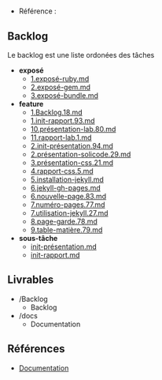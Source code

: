 #  

- Référence :   

 

## Backlog 

Le backlog est une liste ordonées des tâches 

- **exposé** 
  - [1.exposé-ruby.md](./Backlog/exposé/1.exposé-ruby.md) 
  - [2.exposé-gem.md](./Backlog/exposé/2.exposé-gem.md) 
  - [3.exposé-bundle.md](./Backlog/exposé/3.exposé-bundle.md) 
- **feature** 
  - [1.Backlog.18.md](./Backlog/feature/1.Backlog.18.md) 
  - [1.init-rapport.93.md](./Backlog/feature/1.init-rapport.93.md) 
  - [10.présentation-lab.80.md](./Backlog/feature/10.présentation-lab.80.md) 
  - [11.rapport-lab.1.md](./Backlog/feature/11.rapport-lab.1.md) 
  - [2.init-présentation.94.md](./Backlog/feature/2.init-présentation.94.md) 
  - [2.présentation-solicode.29.md](./Backlog/feature/2.présentation-solicode.29.md) 
  - [3.présentation-css.21.md](./Backlog/feature/3.présentation-css.21.md) 
  - [4.rapport-css.5.md](./Backlog/feature/4.rapport-css.5.md) 
  - [5.installation-jekyll.md](./Backlog/feature/5.installation-jekyll.md) 
  - [6.jekyll-gh-pages.md](./Backlog/feature/6.jekyll-gh-pages.md) 
  - [6.nouvelle-page.83.md](./Backlog/feature/6.nouvelle-page.83.md) 
  - [7.numéro-pages.77.md](./Backlog/feature/7.numéro-pages.77.md) 
  - [7.utilisation-jekyll.27.md](./Backlog/feature/7.utilisation-jekyll.27.md) 
  - [8.page-garde.78.md](./Backlog/feature/8.page-garde.78.md) 
  - [9.table-matière.79.md](./Backlog/feature/9.table-matière.79.md) 
- **sous-tâche** 
  - [init-présentation.md](./Backlog/sous-tâche/init-présentation.md) 
  - [init-rapport.md](./Backlog/sous-tâche/init-rapport.md) 
## Livrables 

 

- /Backlog 
  - Backlog 
- /docs 
  - Documentation 
## Références 

 

- [Documentation](https://labs-web.github.io/lab-rapport/) 

